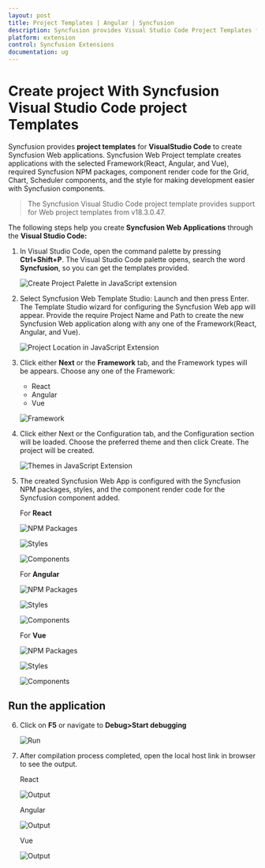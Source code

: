 ```yaml
---
layout: post
title: Project Templates | Angular | Syncfusion
description: Syncfusion provides Visual Studio Code Project Templates for Angular platform to create the Syncfusion Angular Application using Syncfusion components
platform: extension
control: Syncfusion Extensions
documentation: ug
---
```


# Create project With Syncfusion Visual Studio Code project Templates

Syncfusion provides **project templates** for **VisualStudio Code** to create Syncfusion Web applications. Syncfusion Web Project template creates applications with the selected Framework(React, Angular, and Vue), required Syncfusion NPM packages, component render code for the Grid, Chart, Scheduler components, and the style for making development easier with Syncfusion components.

   > The Syncfusion Visual Studio Code project template provides support for Web project templates from v18.3.0.47.

The following steps help you create **Syncfusion Web Applications** through the **Visual Studio Code:**

1. In Visual Studio Code, open the command palette by pressing **Ctrl+Shift+P**. The Visual Studio Code palette opens, search the word **Syncfusion**, so you can get the templates provided.

    ![Create Project Palette in JavaScript extension](create-project_images/javascript-extension-project-palette.png)

2. Select Syncfusion Web Template Studio: Launch and then press Enter. The Template Studio wizard for configuring the Syncfusion Web app will appear. Provide the require Project Name and Path to create the new Syncfusion Web application along with any one of the Framework(React, Angular, and Vue).

    ![Project Location in JavaScript Extension](create-project_images/javascript-extension-project-location-name.png)

3. Click either **Next** or the **Framework** tab, and the Framework types will be appears. Choose any one of the Framework:
   * React
   * Angular
   * Vue

    ![Framework](images/frameworktype.png)

4. Click either Next or the Configuration tab, and the Configuration section will be loaded. Choose the preferred theme and then click Create. The project will be created.

    ![Themes in JavaScript Extension](create-project_images/javascript-extension-themes.png)

5. The created Syncfusion Web App is configured with the Syncfusion NPM packages, styles, and the component render code for the Syncfusion component added.

    For **React**

    ![NPM Packages](images/react-npm-install.png)

    ![Styles](images/react-styles.png)

    ![Components](images/react-components.png)

    For **Angular**


    ![NPM Packages](images/npm-install.png)

    ![Styles](images/styles.png)

    ![Components](images/components.png)

    For **Vue**

    ![NPM Packages](images/vue-npm-install.png)

    ![Styles](images/vue-styles.png)

    ![Components](images/vue-components.png)



## Run the application

6. Click on **F5** or navigate to **Debug>Start debugging**

    ![Run](images/run.png)

7. After compilation process completed, open the local host link in browser to see the output.
    
    React

    ![Output](images/react-compilation.png)

    Angular

    ![Output](images/output.png)

    Vue

    ![Output](images/vue-compilation.png)

